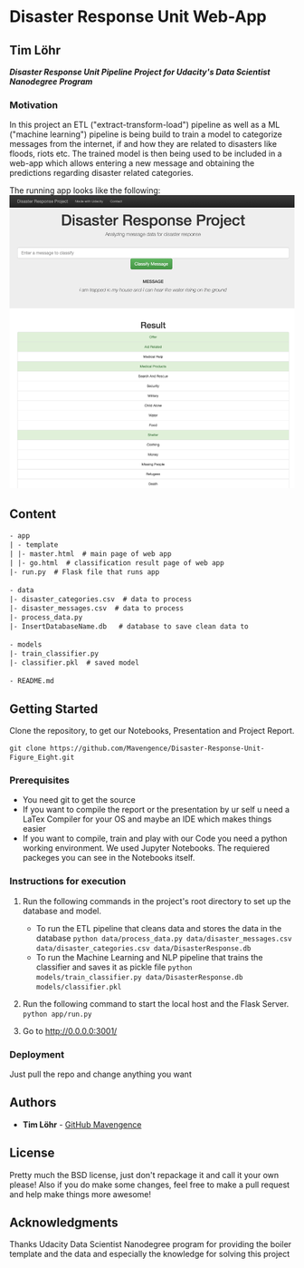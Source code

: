 # Disaster Response Unit Web-App
## Tim Löhr
***Disaster Response Unit Pipeline Project for Udacity's Data Scientist Nanodegree Program***

### Motivation
In this project an ETL ("extract-transform-load") pipeline as well as a ML ("machine learning") pipeline is being build to train a model to categorize messages from the internet, if and how they are related to disasters like floods, riots etc. The trained model is then being used to be included in a web-app which allows entering a new message and obtaining the predictions regarding disaster related categories.  

The running app looks like the following:
![app screenshot](images/app.png)

## Content
```
- app
| - template
| |- master.html  # main page of web app
| |- go.html  # classification result page of web app
|- run.py  # Flask file that runs app

- data
|- disaster_categories.csv  # data to process
|- disaster_messages.csv  # data to process
|- process_data.py
|- InsertDatabaseName.db   # database to save clean data to

- models
|- train_classifier.py
|- classifier.pkl  # saved model

- README.md
```
## Getting Started

Clone the repository, to get our Notebooks, Presentation and Project Report.

```
git clone https://github.com/Mavengence/Disaster-Response-Unit-Figure_Eight.git
```

### Prerequisites

- You need git to get the source
- If you want to compile the report or the presentation by ur self u need a LaTex Compiler for your OS and maybe an IDE which makes things easier
- If you want to compile, train and play with our Code you need a python working environment. We used Jupyter Notebooks. The requiered packeges you can see in the Notebooks itself.

### Instructions for execution
1. Run the following commands in the project's root directory to set up the database and model.

    - To run the ETL pipeline that cleans data and stores the data in the database
        `python data/process_data.py data/disaster_messages.csv data/disaster_categories.csv data/DisasterResponse.db`
    - To run the Machine Learning and NLP pipeline that trains the classifier and saves it as pickle file
        `python models/train_classifier.py data/DisasterResponse.db models/classifier.pkl`

2. Run the following command to start the local host and the Flask Server.
    `python app/run.py`

3. Go to http://0.0.0.0:3001/

### Deployment

Just pull the repo and change anything you want

## Authors

* **Tim Löhr** - [GitHub Mavengence](https://github.com/Mavengence)

## License

Pretty much the BSD license, just don't repackage it and call it your own please!
Also if you do make some changes, feel free to make a pull request and help make things more awesome!

## Acknowledgments

Thanks Udacity Data Scientist Nanodegree program for providing the boiler template and the data and especially the knowledge for solving this project
